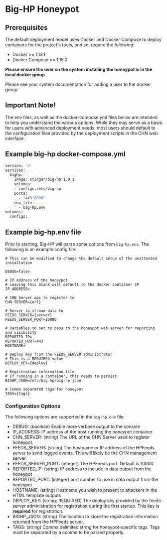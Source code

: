 Big-HP Honeypot
=================

## Prerequisites

The default deployment model uses Docker and Docker Compose to deploy containers for the project's tools, and so, require the following:

* Docker >= 1.13.1
* Docker Compose >= 1.15.0

**Please ensure the user on the system installing the honeypot is in the local
 docker group**
 
 Please see your system documentation for adding a user to the docker group.

## Important Note!
The env files, as well as the docker-compose.yml files below are intended 
to help you understand the various options. While they may serve as a basis 
for users with advanced deployment needs, most users should default to the 
configuration files provided by the deployment scripts in the CHN web interface.

## Example big-hp docker-compose.yml
```dockerfile
version: '3'
services:
  bighp:
    image: stingar/big-hp:1.9.1            
    volumes:
    - configs:/etc/big-hp
    ports:
      - "443:8000"
    env_file:
      - big-hp.env
volumes:
  configs:
```

## Example big-hp.env file

Prior to starting, Big-HP will parse some options from `big-hp.env`. The following is an example config file:

```
# This can be modified to change the default setup of the unattended installation

DEBUG=false

# IP Address of the honeypot
# Leaving this blank will default to the docker container IP
IP_ADDRESS=

# CHN Server api to register to
CHN_SERVER={url}

# Server to stream data to
FEEDS_SERVER={server}
FEEDS_SERVER_PORT=10000

# Variables to set to pass to the honeypot web server for reporting and visibility
REPORTED_IP=
REPORTED_PORT=443
HOSTNAME=

# Deploy key from the FEEDS_SERVER administrator
# This is a REQUIRED value
DEPLOY_KEY={deploy}

# Registration information file
# If running in a container, this needs to persist
BIGHP_JSON=/etc/big-hp/big-hp.json

# Comma separated tags for honeypot
TAGS={tags}
```

### Configuration Options

The following options are supported in the `big-hp.env` file:

* DEBUG: (boolean) Enable more verbose output to the console
* IP_ADDRESS: IP address of the host running the honeypot container
* CHN_SERVER: (string) The URL of the CHN Server used to register honeypot.
* FEEDS_SERVER: (string) The hostname or IP address of the HPFeeds server to send logged events. This will likely be the CHN management server.
* FEEDS_SERVER_PORT: (integer) The HPFeeds port. Default is 10000.
* REPORTED_IP: (string) IP address to include in data output from the honeypot
* REPORTED_PORT: (integer) port number to use in data output from the honeypot
* HOSTNAME: (string) Hostname you wish to present to attackers in the HTML template outputs
* DEPLOY_KEY: (string; REQUIRED) The deploy key provided by the feeds server administration for registration during the first startup. This key is **required** for registration.
* BIGHP_JSON: (string) The location to store the registration information returned from the HPFeeds server.
* TAGS: (string) Comma delimited string for honeypot-specific tags. Tags must be separated by a comma to be parsed properly. 
